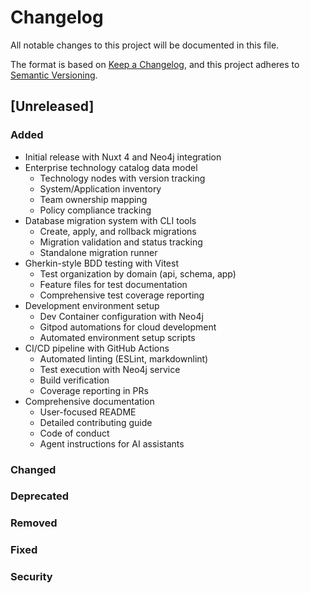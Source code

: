 # Changelog

All notable changes to this project will be documented in this file.

The format is based on [Keep a Changelog](https://keepachangelog.com/en/1.0.0/),
and this project adheres to [Semantic Versioning](https://semver.org/spec/v2.0.0.html).

## [Unreleased]

### Added

- Initial release with Nuxt 4 and Neo4j integration
- Enterprise technology catalog data model
  - Technology nodes with version tracking
  - System/Application inventory
  - Team ownership mapping
  - Policy compliance tracking
- Database migration system with CLI tools
  - Create, apply, and rollback migrations
  - Migration validation and status tracking
  - Standalone migration runner
- Gherkin-style BDD testing with Vitest
  - Test organization by domain (api, schema, app)
  - Feature files for test documentation
  - Comprehensive test coverage reporting
- Development environment setup
  - Dev Container configuration with Neo4j
  - Gitpod automations for cloud development
  - Automated environment setup scripts
- CI/CD pipeline with GitHub Actions
  - Automated linting (ESLint, markdownlint)
  - Test execution with Neo4j service
  - Build verification
  - Coverage reporting in PRs
- Comprehensive documentation
  - User-focused README
  - Detailed contributing guide
  - Code of conduct
  - Agent instructions for AI assistants

### Changed

### Deprecated

### Removed

### Fixed

### Security

